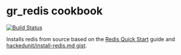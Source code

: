 # gr_redis cookbook

[![Build Status](https://travis-ci.org/gsreynolds/gr_redis.svg?branch=master)](https://travis-ci.org/gsreynolds/gr_redis)

Installs redis from source based on the [Redis Quick Start](https://redis.io/topics/quickstart) guide and [hackedunit/install-redis.md gist](https://gist.github.com/hackedunit/a53f0b5376b3772d278078f686b04d38).
